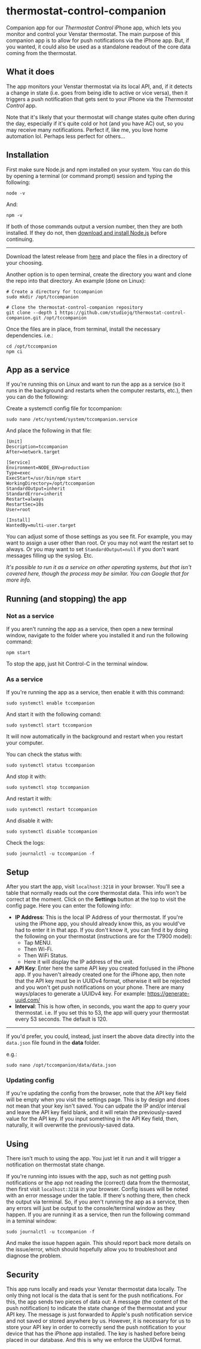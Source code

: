 # thermostat-control-companion

Companion app for our *Thermostat Control* iPhone app, which lets you monitor and control your Venstar thermostat. The main purpose of this companion app is to allow for push notifications via the iPhone app. But, if you wanted, it could also be used as a standalone readout of the core data coming from the thermostat.

## What it does

The app monitors your Venstar thermostat via its local API, and, if it detects a change in state (i.e. goes from being idle to active or vice versa), then it triggers a push notification that gets sent to your iPhone via the *Thermostat Control* app. 

Note that it's likely that your thermostat will change states quite often during the day, especially if it's quite cold or hot (and you have AC) out, so you may receive many notifications. Perfect if, like me, you love home automation lol. Perhaps less perfect for others...

## Installation

First make sure Node.js and npm installed on your system. You can do this by opening a terminal (or command prompt) session and typing the following:

```
node -v
```

And:

```
npm -v
```

If both of those commands output a version number, then they are both installed. If they do not, then [download and install Node.js](https://nodejs.org/en/download) before continuing. 

--------------------------------

Download the latest release from [here](https://github.com/thestudiojq/thermostat-control-companion/releases) and place the files in a directory of your choosing. 

Another option is to open terminal, create the directory you want and clone the repo into that directory. An example (done on Linux):

```
# Create a directory for tccompanion
sudo mkdir /opt/tccompanion

# Clone the thermostat-control-companion repository
git clone --depth 1 https://github.com/studiojq/thermostat-control-companion.git /opt/tccompanion
```

Once the files are in place, from terminal, install the necessary dependencies. i.e.:

```
cd /opt/tccompanion
npm ci
```

## App as a service

If you're running this on Linux and want to run the app as a service (so it runs in the background and restarts when the computer restarts, etc.), then you can do the following:

Create a systemctl config file for tccompanion:

```
sudo nano /etc/systemd/system/tccompanion.service
```

And place the following in that file:

```
[Unit]
Description=tccompanion
After=network.target

[Service]
Environment=NODE_ENV=production
Type=exec
ExecStart=/usr/bin/npm start
WorkingDirectory=/opt/tccompanion
StandardOutput=inherit
StandardError=inherit
Restart=always
RestartSec=10s
User=root

[Install]
WantedBy=multi-user.target
```

You can adjust some of those settings as you see fit. For example, you may want to assign a user other than root. Or you may not want the restart set to always. Or you may want to set `StandardOutput=null` if you don't want messages filling up the syslog. Etc.

*It's possible to run it as a service on other operating systems, but that isn't covered here, though the process may be similar. You can Google that for more info.*

## Running (and stopping) the app

### Not as a service

If you aren't running the app as a service, then open a new terminal window, navigate to the folder where you installed it and run the following command:

```
npm start
```

To stop the app, just hit Control-C in the terminal window.

### As a service

If you're running the app as a service, then enable it with this command:

```
sudo systemctl enable tccompanion
```

And start it with the following comand:

```
sudo systemctl start tccompanion
```

It will now automatically in the background and restart when you restart your computer.

You can check the status with:

```
sudo systemctl status tccompanion
```

And stop it with:

```
sudo systemctl stop tccompanion
```

And restart it with:

```
sudo systemctl restart tccompanion
```

And disable it with:

```
sudo systemctl disable tccompanion
```

Check the logs:

```
sudo journalctl -u tccompanion -f
```

## Setup

After you start the app, visit `localhost:3218` in your browser. You'll see a table that normally reads out the core thermostat data. This info won't be correct at the moment. Click on the **Settings** button at the top to visit the config page. Here you can enter the following info:

* **IP Address**: This is the local IP Address of your thermostat. If you're using the iPhone app, you should already know this, as you would've had to enter it in that app. If you don't know it, you can find it by doing the following on your thermostat (instructions are for the T7900 model):
    * Tap MENU.
    * Then Wi-Fi.
    * Then WiFi Status.
    * Here it will display the IP address of the unit.
* **API Key**: Enter here the same API key you created for/used in the iPhone app. If you haven't already created one for the iPhone app, then note that the API key must be in UUIDv4 format, otherwise it will be rejected and you won't get push notifications on your phone. There are many ways/places to generate a UUIDv4 key. For example: https://generate-uuid.com/
* **Interval**: This is how often, in seconds, you want the app to query your thermostat. i.e. If you set this to 53, the app will query your thermostat every 53 seconds. The default is 120. 

--------------------------------

If you'd prefer, you could, instead, just insert the above data directly into the `data.json` file found in the **data** folder.

e.g.:

```
sudo nano /opt/tccompanion/data/data.json
```

### Updating config

If you're updating the config from the browser, note that the API key field will be empty when you visit the settings page. This is by design and does not mean that your key isn't saved. You can udpate the IP and/or interval and leave the API key field blank, and it will retain the previously-saved value for the API key. If you input something in the API Key field, then, naturally, it will overwrite the previously-saved data.

## Using

There isn't much to using the app. You just let it run and it will trigger a notification on thermostat state change.

If you're running into issues with the app, such as not getting push notifications or the app not reading the (correct) data from the thermostat, then first visit `localhost:3218` in your browser. Config issues will be noted with an error message under the table. If there's nothing there, then check the output via terminal. So, if you aren't running the app as a service, then any errors will just be output to the console/terminal window as they happen. If you are running it as a service, then run the following command in a teminal window:

```
sudo journalctl -u tccompanion -f
```

And make the issue happen again. This should report back more details on the issue/error, which should hopefully allow you to troubleshoot and diagnose the problem.

## Security

This app runs locally and reads your Venstar thermostat data locally. The only thing not local is the data that is sent for the push notifications. For this, the app sends two pieces of data out: A message (the content of the push notification) to indicate the state change of the thermostat and your API key. The message is just forwarded to Apple's push notification service and not saved or stored anywhere by us. However, it is necessary for us to store your API key in order to correctly send the push notification to your device that has the iPhone app installed. The key is hashed before being placed in our database. And this is why we enforce the UUIDv4 format.